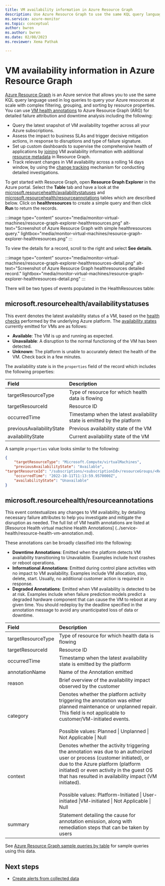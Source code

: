 ```yaml
---
title: VM availability information in Azure Resource Graph
description: Use Azure Resource Graph to use the same KQL query language used in log queries to query your Azure resources at scale with complex filtering, grouping, and sorting by resource properties.
ms.service: azure-monitor
ms.topic: conceptual
author: bwren
ms.author: bwren
ms.date: 02/08/2023
ms.reviewer: Xema Pathak

---
```


# VM availability information in Azure Resource Graph
[Azure Resource Graph](../governance/resource-graph/overview.md) is an Azure service that allows you to use the same KQL query language used in log queries to query your Azure resources at scale with complex filtering, grouping, and sorting by resource properties. You can use [VM health annotations](../service-health/resource-health-vm-annotation.md) to Azure Resource Graph (ARG) for detailed failure attribution and downtime analysis including the following:

- Query the latest snapshot of VM availability together across all your Azure subscriptions. 
- Assess the impact to business SLAs and trigger decisive mitigation actions, in response to disruptions and type of failure signature.
- Set up custom dashboards to supervise the comprehensive health of applications by [joining](../governance/resource-graph/concepts/work-with-data.md) VM availability information with additional [resource metadata](../governance/resource-graph/samples/samples-by-table.md?tabs=azure-cli) in Resource Graph.
- Track relevant changes in VM availability across a rolling 14 days window,  by using the [change tracking](../governance/resource-graph/how-to/get-resource-changes.md) mechanism for conducting detailed investigations.

To get started with Resource Graph, open **Resource Graph Explorer** in the Azure portal. Select the **Table** tab and have a look at the [microsoft.resourcehealth/availabilitystatuses](#microsoftresourcehealthavailabilitystatuses) and [microsoft.resourcehealth/resourceannotations](#microsoftresourcehealthresourceannotations) tables which are described below. Click on **healthresources** to create a simple query and then click **Run** to return the records.

:::image type="content" source="media/monitor-virtual-machines/resource-graph-explorer-healthresources.png" alt-text="Screenshot of Azure Resource Graph with simple healthresources query." lightbox="media/monitor-virtual-machines/resource-graph-explorer-healthresources.png" :::

To view the details for a record, scroll to the right and select **See details**.

:::image type="content" source="media/monitor-virtual-machines/resource-graph-explorer-healthresources-detail.png" alt-text="Screenshot of Azure Resource Graph healthresources detailed record." lightbox="media/monitor-virtual-machines/resource-graph-explorer-healthresources-detail.png" :::

There will be two  types of events populated in the HealthResources table:

## microsoft.resourcehealth/availabilitystatuses
This event denotes the latest availability status of a VM, based on the [health checks](../service-health/resource-health-checks-resource-types.md#microsoftcomputevirtualmachines) performed by the underlying Azure platform. The [availability states](../service-health/resource-health-overview.md#health-status) currently emitted for VMs are as follows:

- **Available**: The VM is up and running as expected.
- **Unavailable**: A disruption to the normal functioning of the VM has been detected.
- **Unknown**: The platform is unable to accurately detect the health of the VM. Check back in a few minutes.

The availability state is in the `properties` field of the record which includes the following properties:

| Field | Description |
|:---|:---|
| targetResourceType | Type of resource for which health data is flowing |
| targetResourceId | Resource ID |
| occurredTime | Timestamp when the latest availability state is emitted by the platform |
| previousAvailabilityState | Previous availability state of the VM |
| availabilityState | Current availability state of the VM |

A sample `properties` value looks similar to the following:

```json
{
    "targetResourceType": "Microsoft.Compute/virtualMachines",
    "previousAvailabilityState": "Available",
"targetResourceId": "/subscriptions/<subscriptionId>/resourceGroups/<ResourceGroupName>/providers/Microsoft.Compute/virtualMachines/<VMName>",
    "occurredTime": "2022-10-11T11:13:59.9570000Z",
    "availabilityState": "Unavailable"
}

```

## microsoft.resourcehealth/resourceannotations
This event contextualizes any changes to VM availability, by detailing necessary failure attributes to help you investigate and mitigate the disruption as needed. The full list of VM health annotations are listed at [Resource Health virtual machine Health Annotations] (../service-health/resource-health-vm-annotation.md).

These annotations can be broadly classified into the following:

- **Downtime Annotations**: Emitted when the platform detects VM availability transitioning to Unavailable. Examples include host crashes or reboot operations.
- **Informational Annotations**: Emitted during control plane activities with no impact to VM availability. Examples include VM allocation, stop, delete, start. Usually, no additional customer action is required in response.
- **Degraded Annotations**: Emitted when VM availability is detected to be at risk. Examples include when failure prediction models predict a degraded hardware component that can cause the VM to reboot at any given time. You should redeploy by the deadline specified in the annotation message to avoid any unanticipated loss of data or downtime.

| Field | Description |
|:---|:---|
| targetResourceType | Type of resource for which health data is flowing |
| targetResourceId | Resource ID |
| occurredTime | Timestamp when the latest availability state is emitted by the platform |
| annotationName | Name of the Annotation emitted |
| reason | Brief overview of the availability impact observed by the customer |
| category | Denotes whether the platform activity triggering the annotation was either planned maintenance or unplanned repair. This field is not applicable to customer/VM-initiated events.<br><br>Possible values: Planned \| Unplanned \| Not Applicable \| Null |
| context | Denotes whether the activity triggering the annotation was due to an authorized user or process (customer initiated), or due to the Azure platform (platform initiated) or even activity in the guest OS that has resulted in availability impact (VM initiated).<br><br>Possible values: Platform-Initiated \| User-initiated \|VM-initiated \| Not Applicable \| Null |
| summary | Statement detailing the cause for annotation emission, along with remediation steps that can be taken by users |

See [Azure Resource Graph sample queries by table](../governance/resource-graph/samples/samples-by-table.md?tabs=azure-cli#healthresources) for sample queries using this data.

## Next steps

* [Create alerts from collected data](../azure-monitor/vm/monitor-virtual-machine-alerts.md)

